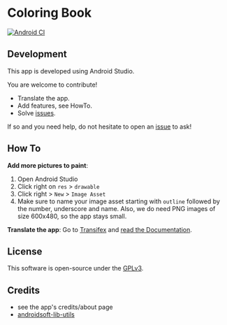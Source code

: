 # Coloring Book
[![Android CI](https://github.com/niccokunzmann/androidsoft-coloring/workflows/Android%20CI/badge.svg)](https://github.com/niccokunzmann/androidsoft-coloring/actions?query=workflow%3A%22Android+CI%22)

## Development

This app is developed using Android Studio.

You are welcome to contribute!
- Translate the app.
- Add features, see HowTo.
- Solve [issues].

If so and you need help, do not hesitate to open an [issue][issues] to ask!

## How To

**Add more pictures to paint**:

1. Open Android Studio
2. Click right on `res` > `drawable`
3. Click right > `New` > `Image Asset`
4. Make sure to name your image asset starting with `outline` followed by the
    number, underscore and name.
    Also, we do need PNG images of size 600x480, so the app stays small.

**Translate the app**: Go to [Transifex] and [read the Documentation].

## License

This software is open-source under the [GPLv3](LICENSE).

## Credits

- see the app's credits/about page
- [androidsoft-lib-utils](https://github.com/niccokunzmann/androidsoft-lib-utils)

[issues]: https://github.com/niccokunzmann/androidsoft-coloring/issues
[Transifex]: https://www.transifex.com/mundraub-android/coloring-book/dashboard/
[read the Documentation]: documentation/README.md#readme

